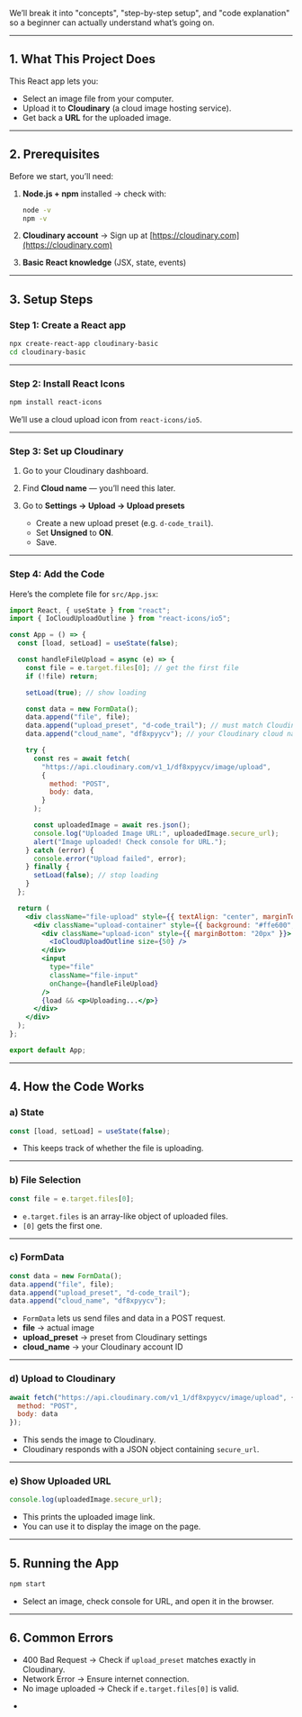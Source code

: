 
We’ll break it into "concepts", "step-by-step setup", and "code explanation" so a beginner can actually understand what’s going on.

---

## **1. What This Project Does**

This React app lets you:

* Select an image file from your computer.
* Upload it to **Cloudinary** (a cloud image hosting service).
* Get back a **URL** for the uploaded image.

---

## **2. Prerequisites**

Before we start, you’ll need:

1. **Node.js + npm** installed → check with:

   ```bash
   node -v
   npm -v
   ```
2. **Cloudinary account** → Sign up at [https://cloudinary.com](https://cloudinary.com)
3. **Basic React knowledge** (JSX, state, events)

---

## **3. Setup Steps**

### **Step 1: Create a React app**

```bash
npx create-react-app cloudinary-basic
cd cloudinary-basic
```

---

### **Step 2: Install React Icons**

```bash
npm install react-icons
```

We’ll use a cloud upload icon from `react-icons/io5`.

---

### **Step 3: Set up Cloudinary**

1. Go to your Cloudinary dashboard.
2. Find **Cloud name** — you’ll need this later.
3. Go to **Settings → Upload → Upload presets**

   * Create a new upload preset (e.g. `d-code_trail`).
   * Set **Unsigned** to **ON**.
   * Save.

---

### **Step 4: Add the Code**

Here’s the complete file for `src/App.jsx`:

```jsx
import React, { useState } from "react";
import { IoCloudUploadOutline } from "react-icons/io5";

const App = () => {
  const [load, setLoad] = useState(false);

  const handleFileUpload = async (e) => {
    const file = e.target.files[0]; // get the first file
    if (!file) return;

    setLoad(true); // show loading

    const data = new FormData();
    data.append("file", file);
    data.append("upload_preset", "d-code_trail"); // must match Cloudinary preset
    data.append("cloud_name", "df8xpyycv"); // your Cloudinary cloud name

    try {
      const res = await fetch(
        "https://api.cloudinary.com/v1_1/df8xpyycv/image/upload",
        {
          method: "POST",
          body: data,
        }
      );

      const uploadedImage = await res.json();
      console.log("Uploaded Image URL:", uploadedImage.secure_url);
      alert("Image uploaded! Check console for URL.");
    } catch (error) {
      console.error("Upload failed", error);
    } finally {
      setLoad(false); // stop loading
    }
  };

  return (
    <div className="file-upload" style={{ textAlign: "center", marginTop: "50px" }}>
      <div className="upload-container" style={{ background: "#ffe600", padding: "40px", borderRadius: "8px" }}>
        <div className="upload-icon" style={{ marginBottom: "20px" }}>
          <IoCloudUploadOutline size={50} />
        </div>
        <input
          type="file"
          className="file-input"
          onChange={handleFileUpload}
        />
        {load && <p>Uploading...</p>}
      </div>
    </div>
  );
};

export default App;
```

---

## **4. How the Code Works**

### **a) State**

```js
const [load, setLoad] = useState(false);
```

* This keeps track of whether the file is uploading.

---

### **b) File Selection**

```js
const file = e.target.files[0];
```

* `e.target.files` is an array-like object of uploaded files.
* `[0]` gets the first one.

---

### **c) FormData**

```js
const data = new FormData();
data.append("file", file);
data.append("upload_preset", "d-code_trail");
data.append("cloud_name", "df8xpyycv");
```

* `FormData` lets us send files and data in a POST request.
* **file** → actual image
* **upload\_preset** → preset from Cloudinary settings
* **cloud\_name** → your Cloudinary account ID

---

### **d) Upload to Cloudinary**

```js
await fetch("https://api.cloudinary.com/v1_1/df8xpyycv/image/upload", {
  method: "POST",
  body: data
});
```

* This sends the image to Cloudinary.
* Cloudinary responds with a JSON object containing `secure_url`.

---

### **e) Show Uploaded URL**

```js
console.log(uploadedImage.secure_url);
```

* This prints the uploaded image link.
* You can use it to display the image on the page.

---

## **5. Running the App**

```bash
npm start
```

* Select an image, check console for URL, and open it in the browser.

---

## **6. Common Errors**

* 400 Bad Request → Check if `upload_preset` matches exactly in Cloudinary.
* Network Error → Ensure internet connection.
* No image uploaded → Check if `e.target.files[0]` is valid.

-
